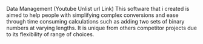 Data Management
(Youtube Unlist url Link)
This software that i created is aimed to help people with simplifying complex conversions  and ease through time consuming calculations such as adding
two sets of binary numbers at varying lengths. It is unique from others competitor projects due to its flexibility of range of choices. 
